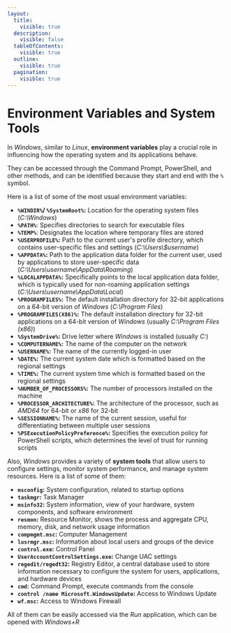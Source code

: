 ```yaml
---
layout:
  title:
    visible: true
  description:
    visible: false
  tableOfContents:
    visible: true
  outline:
    visible: true
  pagination:
    visible: true
---
```


# Environment Variables and System Tools

In _Windows_, similar to _Linux_, **environment variables** play a crucial role in influencing how the operating system and its applications behave.

They can be accessed through the Command Prompt, PowerShell, and other methods, and can be identified because they start and end with the `%` symbol.

Here is a list of some of the most usual environment variables:

* **`%WINDIR%`/ `%SystemRoot%`:** Location for the operating system files (_C:\Windows_)
* &#x20;**`%PATH%`**: Specifies directories to search for executable files
* **`%TEMP%`**: Designates the location where temporary files are stored
* **`%USERPROFILE%`:** Path to the current user's profile directory, which contains user-specific files and settings (_C:\Users\\$username_)
* **`%APPDATA%`:** Path to the application data folder for the current user, used by applications to store user-specific data (_C:\Users\username\AppData\Roaming_)
* **`%LOCALAPPDATA%`:** Specifically points to the local application data folder, which is typically used for non-roaming application settings (_C:\Users\username\AppData\Local_)
* **`%PROGRAMFILES%`:** The default installation directory for 32-bit applications on a 64-bit version of _Windows_ (_C:\Program Files_)
* **`%PROGRAMFILES(X86)%`:** The default installation directory for 32-bit applications on a 64-bit version of _Windows_ (usually _C:\Program Files (x86)_)
* **`%SystemDrive%`:** Drive letter where _Windows_ is installed (usually _C:_)
* **`%COMPUTERNAME%`:** The name of the computer on the network
* **`%USERNAME%`:** The name of the currently logged-in user
* **`%DATE%`:** The current system date which is formatted based on the regional settings
* **`%TIME%`:** The current system time which is formatted based on the regional settings
* **`%NUMBER_OF_PROCESSORS%`:** The number of processors installed on the machine
* **`%PROCESSOR_ARCHITECTURE%`:** The architecture of the processor, such as _AMD64_ for 64-bit or _x86_ for 32-bit
* **`%SESSIONNAME%`:** The name of the current session, useful for differentiating between multiple user sessions
* **`%PSExecutionPolicyPreference%`:** Specifies the execution policy for PowerShell scripts, which determines the level of trust for running scripts

Also, _Windows_ provides a variety of **system tools** that allow users to configure settings, monitor system performance, and manage system resources. Here is a list of some of them:

* **`msconfig`:** System configuration, related to startup options
* **`taskmgr`:** Task Manager
* **`msinfo32`:** System information, view of your hardware, system components, and software environment
* **`resmon`:** Resource Monitor, shows the process and aggregate CPU, memory, disk, and network usage information
* **`compmgmt.msc`:** Computer Management
* **`lusrmgr.msc`:** Information about local users and groups of the device
* **`control.exe`:** Control Panel
* **`UserAccountControlSettings.exe`:** Change UAC settings
* **`regedit/regedt32`:** Registry Editor, a central database used to store information necessary to configure the system for users, applications, and hardware devices
* **`cmd`:** Command Prompt, execute commands from the console
* **`control /name Microsoft.WindowsUpdate`:** Access to Windows Update
* **`wf.msc`:** Access to Windows Firewall

All of them can be easily accessed via the _Run_ application, which can be opened with _Windows+R_
